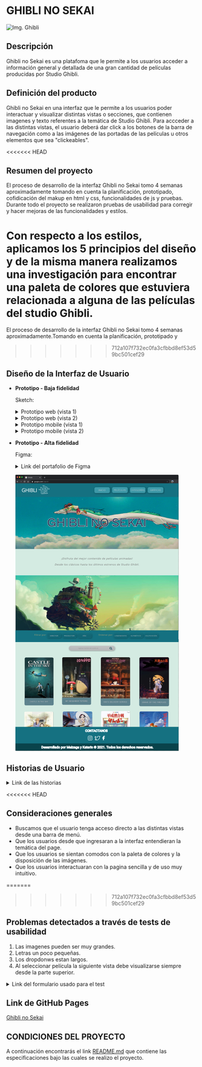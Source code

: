 # GHIBLI NO SEKAI

![Img. Ghibli](https://hips.hearstapps.com/hmg-prod.s3.amazonaws.com/images/ghibli2-1548333192.jpg)

## Descripción

Ghibli no Sekai es una platafoma que le permite a los usuarios acceder a información general y detallada de una gran cantidad de películas producidas por Studio Ghibli.

## Definición del producto

Ghibli no Sekai en una interfaz que le permite a los usuarios poder interactuar y visualizar distintas vistas o secciones, que contienen imagenes y texto referentes a la temática de Studio Ghibli. Para accceder a las distintas vistas, el usuario deberá dar click a los botones de la barra de navegación como a las imágenes de las portadas de las películas u otros elementos que sea "clickeables". 

<<<<<<< HEAD
##  Resumen del proyecto

El proceso de desarrollo de la interfaz Ghibli no Sekai tomo 4 semanas aproximadamente tomando en cuenta la planificación, prototipado, cofidicación del makup en html y css, funcionalidades de js y pruebas. Durante todo el proyecto se realizaron pruebas de usabilidad para corregir y hacer mejoras de las funcionalidades y estilos.

Con respecto a los estilos, aplicamos los 5 principios del diseño y de la misma manera realizamos una investigación para encontrar una paleta de colores que estuviera relacionada a alguna de las películas del studio Ghibli. 
=======
El proceso de desarrollo de la interfaz Ghibli no Sekai tomo 4 semanas aproximadamente.Tomando en cuenta la planificación, prototipado y 
>>>>>>> 712a107f732ec0fa3cfbbd8ef53d59bc501cef29

## Diseño de la Interfaz de Usuario

- **Prototipo - Baja fidelidad**

  <p>Sketch:</p>
  <details><summary>Prototipo web (vista 1)</summary><p>

    ![Prototipo baja fidelidad web](src/imgReadme/prototipo-1web.jpeg)
  </p></details>

  <details><summary>Prototipo web (vista 2)</summary><p>

    ![Prototipo baja fidelidad web](src/imgReadme/prototipo-2web.jpeg)
  </p></details>

  <details><summary>Prototipo mobile (vista 1)</summary><p>

    ![Prototipo baja fidelidad mobile](src/imgReadme/prototipo-1mobile.jpeg) 
  </p></details>

  <details><summary>Prototipo mobile (vista 2)</summary><p>

    ![Prototipo baja fidelidad mobile](src/imgReadme/prototipo-2mobile.jpeg)
  </p></details>
</p>

- **Prototipo - Alta fidelidad**
  <p>Figma:</p>

  <details><summary>Link del portafolio de Figma </summary><p>

    * [Portafolio con los prototipos por cada Sprint](https://www.figma.com/file/Jrh6cG8fDrsgbElrL30FNu/Data-lovers---Team-K%26M?node-id=0%3A1)  
  </p></details>

  ![Prototipo baja fidelidad mobile](src/imgReadme/finalView1.PNG) 
</p>

## Historias de Usuario
  <details><summary>Link de las historias</summary><p>

   * [Historias de Usuario](https://docs.google.com/document/d/16qly3qnbOpn1K6DCBMk4-HYfJXRKFt7pBAau-bxgvAg/edit)  
  </p></details>
</p>

<<<<<<< HEAD
## Consideraciones generales

* Buscamos que el usuario tenga acceso directo a las distintas vistas desde una barra de menú.
* Que los usuarios desde que ingresaran a la interfaz entendieran la temática del page.
* Que los usuarios se sientan comodos con la paleta de colores y la disposición de las imágenes.
* Que los usuarios interactuaran con la pagina sencilla y de uso muy intuitivo. 

=======
>>>>>>> 712a107f732ec0fa3cfbbd8ef53d59bc501cef29
## Problemas detectados a través de tests de usabilidad
1. Las imagenes pueden ser muy grandes.
2. Letras un poco pequeñas.
3. Los dropdonws estan largos.
4. Al seleccionar película la siguiente vista debe visualizarse siempre desde la parte superior.

<details><summary>Link del formulario usado para el test</summary><p>

  * [formulario](https://docs.google.com/forms/d/1CJleVUI6vlU0zUtJsPCDKG6XVD9zySLm_U_sG91EO1Y/viewform?edit_requested=true&fbzx=-1130660339603111466)  
</p></details>

## Link de GitHub Pages 
[Ghibli no Sekai](https://pandartist93.github.io/LIM016-data-lovers/)  

## CONDICIONES DEL PROYECTO 

A continuación encontrarás el link [README.md](https://github.com/Laboratoria/LIM016-data-lovers) que contiene las especificaciones bajo las cuales se realizo el proyecto. 

